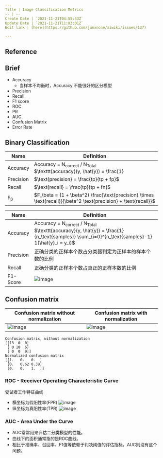 ```yaml
---
Title | Image Classification Metrics
-- | --
Create Date | `2021-11-21T04:55:43Z`
Update Date | `2021-11-21T11:03:01Z`
Edit link | [here](https://github.com/junxnone/aiwiki/issues/137)

---
```

## Reference

## Brief
- Accuracy
  - 当样本不均衡时，Accuracy 不能很好的区分模型
- Precision
- Recall
- F1 score
- ROC
- PR
- AUC
- Confusion Matrix
- Error Rate


## Binary Classification

Name | Definition
-- | --
Accuracy | Accuracy = N<sub>correct</sub> / N<sub>Total</sub> <br> $\texttt{accuracy}(y, \hat{y}) = \frac{1}
Precision | $\text{precision} = \frac{tp}{tp + fp}$
Recall | $\text{recall} = \frac{tp}{tp + fn}$
F<sub>β</sub> | $F_\beta = (1 + \beta^2) \frac{\text{precision} \times \text{recall}}{\beta^2 \text{precision} + \text{recall}}$




Name | Definition
-- | --
Accuracy | Accuracy = N<sub>correct</sub> / N<sub>Total</sub> <br> $\texttt{accuracy}(y, \hat{y}) = \frac{1}{n_\text{samples}} \sum_{i=0}^{n_\text{samples}-1} 1(\hat{y}_i = y_i)$
Precision | 正确分类的正样本个数占分类器判定为正样本的样本个数的比例
Recall | 正确分类的正样本个数占真正的正样本数的比例
F1-Score | ![image](https://user-images.githubusercontent.com/2216970/60110790-3ff31400-979f-11e9-9349-15c9b84d7099.png)



## Confusion matrix

Confusion matrix without normalization| Confusion matrix with normalization
-- | --
![image](https://user-images.githubusercontent.com/2216970/54807154-49a83f80-4cb7-11e9-9704-696ad5a13047.png) | ![image](https://user-images.githubusercontent.com/2216970/54807161-4f9e2080-4cb7-11e9-9501-7f464858fb79.png)

```
Confusion matrix, without normalization
[[13  0  0]
 [ 0 10  6]
 [ 0  0  9]]
Normalized confusion matrix
[[1.   0.   0.  ]
 [0.   0.62 0.38]
 [0.   0.   1.  ]]
```

### ROC - Receiver Operating Characteristic Curve
受试者工作特征曲线
- 横坐标为假阳性率(FPR)
![image](https://user-images.githubusercontent.com/2216970/60111139-f9ea8000-979f-11e9-9832-ec36e1592a74.png)
- 纵坐标为真阳性率(TPR)
![image](https://user-images.githubusercontent.com/2216970/60111167-07076f00-97a0-11e9-91e2-45a834874a2b.png)

### AUC - Area Under the Curve

- AUC常常用来评估二分类模型的性能。
- 曲线下的面积通常指的是ROC曲线。
- 相比于准确率、召回率、F1值等依赖于判决阈值的评估指标，AUC则没有这个问题。



